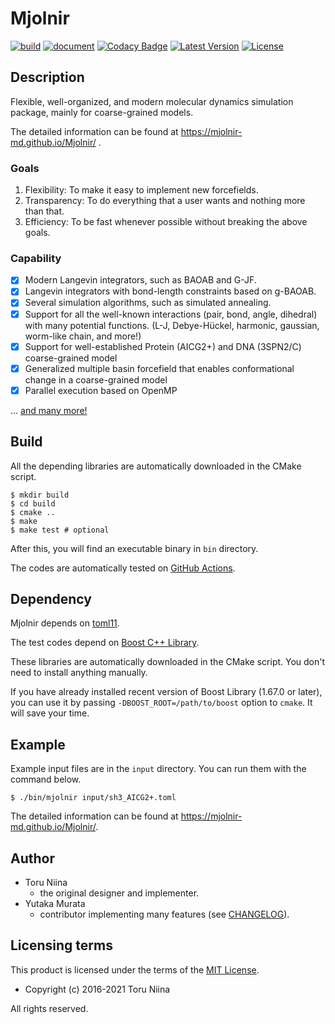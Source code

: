 # Mjolnir

[![build](https://github.com/Mjolnir-MD/Mjolnir/workflows/build/badge.svg)](https://github.com/Mjolnir-MD/Mjolnir/actions)
[![document](https://github.com/Mjolnir-MD/Mjolnir/workflows/document/badge.svg)](https://github.com/Mjolnir-MD/Mjolnir/actions)
[![Codacy Badge](https://api.codacy.com/project/badge/Grade/b55282103ca74dd5b9b0022a3af99f3b)](https://www.codacy.com/app/ToruNiina/Mjolnir?utm_source=github.com&amp;utm_medium=referral&amp;utm_content=Mjolnir-MD/Mjolnir&amp;utm_campaign=Badge_Grade)
[![Latest Version](https://img.shields.io/github/release/Mjolnir-MD/Mjolnir.svg)](https://github.com/Mjolnir-MD/Mjolnir/releases)
[![License](https://img.shields.io/badge/license-MIT-blue.svg?style=flat)](LICENSE)

## Description

Flexible, well-organized, and modern molecular dynamics simulation package, mainly for coarse-grained models.

The detailed information can be found at https://mjolnir-md.github.io/Mjolnir/ .

### Goals

1. Flexibility: To make it easy to implement new forcefields.
2. Transparency: To do everything that a user wants and nothing more than that.
3. Efficiency: To be fast whenever possible without breaking the above goals.

### Capability

- [x] Modern Langevin integrators, such as BAOAB and G-JF.
- [x] Langevin integrators with bond-length constraints based on g-BAOAB.
- [x] Several simulation algorithms, such as simulated annealing.
- [x] Support for all the well-known interactions (pair, bond, angle, dihedral) with many potential functions. (L-J, Debye-Hückel, harmonic, gaussian, worm-like chain, and more!)
- [x] Support for well-established Protein (AICG2+) and DNA (3SPN2/C) coarse-grained model
- [x] Generalized multiple basin forcefield that enables conformational change in a coarse-grained model
- [x] Parallel execution based on OpenMP

... [and many more!](https://mjolnir-md.github.io/Mjolnir/docs/reference/)

## Build

All the depending libraries are automatically downloaded in the CMake script.

```console
$ mkdir build
$ cd build
$ cmake ..
$ make
$ make test # optional
```

After this, you will find an executable binary in `bin` directory.

The codes are automatically tested on [GitHub Actions](https://github.com/Mjolnir-MD/Mjolnir/actions).

## Dependency

Mjolnir depends on [toml11](https://github.com/ToruNiina/toml11).

The test codes depend on [Boost C++ Library](https://www.boost.org/).

These libraries are automatically downloaded in the CMake script.
You don't need to install anything manually.

If you have already installed recent version of Boost Library (1.67.0 or later), you can use it by passing `-DBOOST_ROOT=/path/to/boost` option to `cmake`.
It will save your time.

## Example

Example input files are in the `input` directory.
You can run them with the command below.

```console
$ ./bin/mjolnir input/sh3_AICG2+.toml
```

The detailed information can be found at https://mjolnir-md.github.io/Mjolnir/.

## Author

- Toru Niina
  - the original designer and implementer.
- Yutaka Murata
  - contributor implementing many features (see [CHANGELOG](CHANGELOG.md)).

## Licensing terms

This product is licensed under the terms of the [MIT License](LICENSE).

- Copyright (c) 2016-2021 Toru Niina

All rights reserved.
